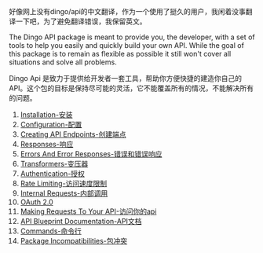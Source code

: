 好像网上没有dingo/api的中文翻译，作为一个使用了挺久的用户，我闲着没事翻译一下吧，为了避免翻译错误，我保留英文。

The Dingo API package is meant to provide you, the developer, with a set of tools to help you easily and quickly build your own API. While the goal of this package is to remain as flexible as possible it still won't cover all situations and solve all problems.

Dingo Api 是致力于提供给开发者一套工具，帮助你方便快捷的建造你自己的API。这个包的目标是保持尽可能的灵活，它不能覆盖所有的情况，不能解决所有的问题。

1. [Installation-安装](https://github.com/liyu001989/dingo-api-wiki-zh/Installation)
2. [Configuration-配置](https://github.com/liyu001989/dingo-api-wiki-zh/Configuration)
3. [Creating API Endpoints-创建端点](https://github.com/liyu001989/dingo-api-wiki-zh/Creating-API-Endpoints)
4. [Responses-响应](https://github.com/liyu001989/dingo-api-wiki-zh/Responses)
5. [Errors And Error Responses-错误和错误响应](https://github.com/liyu001989/dingo-api-wiki-zh/Errors-And-Error-Responses)
6. [Transformers-变压器](https://github.com/liyu001989/dingo-api-wiki-zh/Transformers)
7. [Authentication-授权](https://github.com/liyu001989/dingo-api-wiki-zh/Authentication)
8. [Rate Limiting-访问速度限制](https://github.com/liyu001989/dingo-api-wiki-zh/Rate-Limiting)
9. [Internal Requests-内部调用](https://github.com/liyu001989/dingo-api-wiki-zh/Internal-Requests)
10. [OAuth 2.0](https://github.com/liyu001989/dingo-api-wiki-zh/OAuth-2.0)
11. [Making Requests To Your API-访问你的api](https://github.com/liyu001989/dingo-api-wiki-zh/Making-Requests-To-Your-API)
12. [API Blueprint Documentation-API文档](https://github.com/liyu001989/dingo-api-wiki-zh/API-Blueprint-Documentation)
13. [Commands-命令行](https://github.com/liyu001989/dingo-api-wiki-zh/Commands)
14. [Package Incompatibilities-包冲突](https://github.com/liyu001989/dingo-api-wiki-zh/Package-Incompatibilities)
